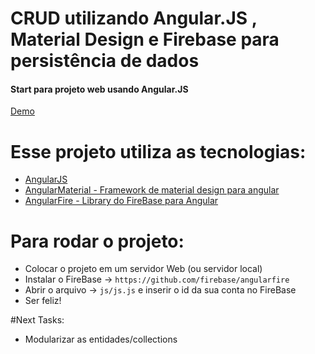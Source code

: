# CRUD utilizando Angular.JS , Material Design e Firebase para persistência de dados

#### Start para projeto web usando Angular.JS
[Demo](http://diegocarreira.com.br/cursos)


# Esse projeto utiliza as tecnologias:
- [AngularJS](http://angularjs.org/)
- [AngularMaterial - Framework de material design para angular](https://material.angularjs.org/latest/#/)
- [AngularFire - Library do FireBase para Angular ](https://www.firebase.com/docs/web/libraries/angular/)


# Para rodar o projeto:

- Colocar o projeto em um servidor Web (ou servidor local)
- Instalar o FireBase -> ` https://github.com/firebase/angularfire `
- Abrir o arquivo -> `js/js.js` e inserir o id da sua conta no FireBase
- Ser feliz!


#Next Tasks:
- Modularizar as entidades/collections
